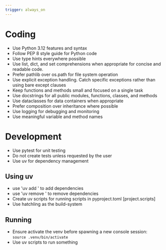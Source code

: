 ```yaml
---
trigger: always_on
---
```


# Coding
- Use Python 3.12 features and syntax
- Follow PEP 8 style guide for Python code
- Use type hints everywhere possible
- Use list, dict, and set comprehensions when appropriate for concise and readable code.
- Prefer pathlib over os.path for file system operation
- Use explicit exception handling. Catch specific exceptions rather than using bare except clauses
- Keep functions and methods small and focused on a single task
- Use docstrings for all public modules, functions, classes, and methods
- Use dataclasses for data containers when appropriate
- Prefer composition over inheritance where possible
- Use logging for debugging and monitoring
- Use meaningful variable and method names

# Development
- Use pytest for unit testing
- Do not create tests unless requested by the user
- Use uv for dependency management

## Using uv 
- use 'uv add <dependency name>' to add dependencies
- use 'uv remove <dependency name>' to remove dependencies
- Create uv scripts for running scripts in pyproject.toml [project.scripts]
- Use hatchling as the build-system

## Running
- Ensure activate the venv before spawning a new console session: `source .venv/bin/activate`
- Use uv scripts to run something
